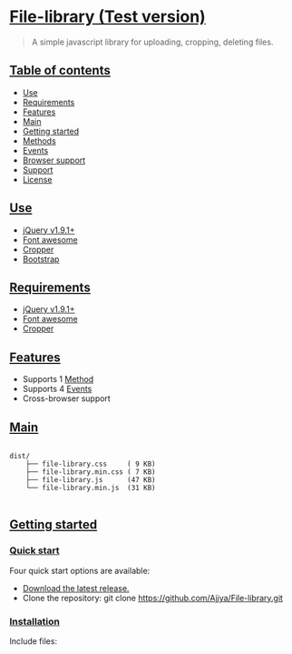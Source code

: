 <h1><a href="#file-library">File-library (Test version)</a></h1>
<blockquote>A simple javascript library for uploading, cropping, deleting files.</blockquote>
<h2><a class="anchor" href="#table-of-contents" aria-hidden="true">Table of contents</a></h2>
<ul>
	<li><a href="#use">Use</a></li>
	<li><a href="#requirements">Requirements</a></li>
	<li><a href="#features">Features</a></li>
	<li><a href="#main">Main</a></li>
	<li><a href="#getting-started">Getting started</a></li>
	<li><a href="#methods">Methods</a></li>
	<li><a href="#events">Events</a></li>
	<li><a href="#browser-support">Browser support</a></li>
	<li><a href="#support">Support</a></li>
	<li><a href="#license">License</a></li>
</ul>
<h2><a class="anchor" href="#use" aria-hidden="true">Use</a></h2>
<ul>
	<li><a href="https://jquery.com/">jQuery v1.9.1+</a></li>
	<li><a href="http://fontawesome.io/">Font awesome</a></li>
	<li><a href="https://github.com/fengyuanchen/cropper/">Cropper</a></li>
	<li><a href="http://getbootstrap.com/">Bootstrap</a></li>
</ul>
<h2><a class="anchor" href="#requirements" aria-hidden="true">Requirements</a></h2>
<ul>
	<li><a href="https://jquery.com/">jQuery v1.9.1+</a></li>
	<li><a href="http://fontawesome.io/">Font awesome</a></li>
	<li><a href="https://github.com/fengyuanchen/cropper">Cropper</a></li>
</ul>
<h2><a class="anchor" href="#features" aria-hidden="true">Features</a></h2>
<ul>
	<li>Supports 1 <a href="#methods">Method</a></li>
	<li>Supports 4 <a href="#events">Events</a></li>
	<li>Cross-browser support</li>
</ul>
<h2><a class="anchor" href="#main" aria-hidden="true">Main</a></h2>
<pre>
<code>
dist/
    ├── file-library.css     ( 9 KB)
    ├── file-library.min.css ( 7 KB)
    ├── file-library.js      (47 KB)
    └── file-library.min.js  (31 KB)
</code>
</pre>
<h2><a class="anchor" href="#getting-started" aria-hidden="true">Getting started</a></h2>
<h3><a href="#quick-start">Quick start</a></h3>
<p>Four quick start options are available:</p>
<ul>
	<li><a href="https://github.com/Ajjya/File-library/archive/master.zip">Download the latest release.</a></li>
	<li>Clone the repository: git clone <a href="#" target="_blank">https://github.com/Ajjya/File-library.git</a></li>
</ul>
<h3><a href="#installation">Installation</a></h3>
<p>Include files:</p>
<div class="highlight highlight-text-html-basic">
<pre>
<link rel="stylesheet" href="/font-awesome/css/font-awesome.min.css"><!--Font-awesome is required-->
<link rel="stylesheet" href="/path/to/cropper.min.css"><!-- Cropper is required -->
<link rel="stylesheet" href="/path/to/file-library.min.css">
<script src="/path/to/jquery.js"></script><!-- jQuery is required -->
<script src="/path/to/cropper.min.js"></script><!-- Cropper is required -->
<script src="/path/to/file-library.min.js"></script>
</pre>
</div>

